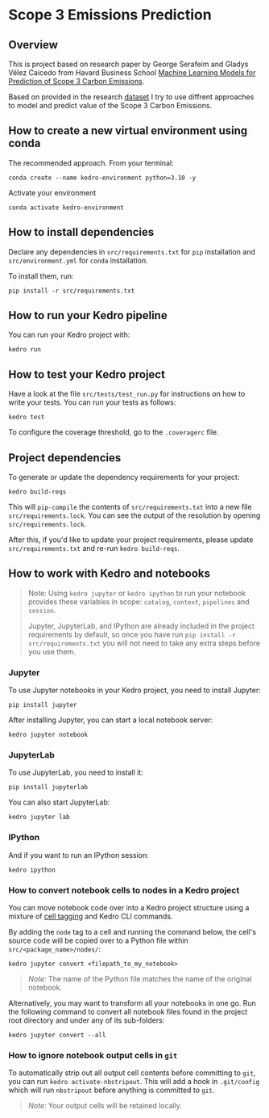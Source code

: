 # Scope 3 Emissions Prediction

## Overview

This is project based on research paper by George Serafeim and Gladys Vélez Caicedo from Havard Business School
[Machine Learning Models for Prediction of Scope 3 Carbon Emissions](https://www.hbs.edu/ris/Publication%20Files/22%20080_035d70d9-3acf-4faa-aa93-534e52a52d0e.pdf).

Based on provided in the research [dataset](https://www.google.com/url?sa=t&rct=j&q=&esrc=s&source=web&cd=&ved=2ahUKEwiEmPzH_IGBAxXH_rsIHV1ZB8kQFnoECA4QAQ&url=https%3A%2F%2Fwww.hbs.edu%2Fimpact-weighted-accounts%2FDocuments%2FIWA-External-Scope-3-Data.xlsx&usg=AOvVaw2HzIPtLsvHCWiHQKA5o_m8&opi=89978449) I try to use diffrent approaches to model and predict value of the Scope 3 Carbon Emissions.

## How to create a new virtual environment using conda

The recommended approach. From your terminal:
```
conda create --name kedro-environment python=3.10 -y
```

Activate your environment
```
conda activate kedro-environment
```

## How to install dependencies

Declare any dependencies in `src/requirements.txt` for `pip` installation and `src/environment.yml` for `conda` installation.

To install them, run:

```
pip install -r src/requirements.txt
```

## How to run your Kedro pipeline

You can run your Kedro project with:

```
kedro run
```

## How to test your Kedro project

Have a look at the file `src/tests/test_run.py` for instructions on how to write your tests. You can run your tests as follows:

```
kedro test
```

To configure the coverage threshold, go to the `.coveragerc` file.

## Project dependencies

To generate or update the dependency requirements for your project:

```
kedro build-reqs
```

This will `pip-compile` the contents of `src/requirements.txt` into a new file `src/requirements.lock`. You can see the output of the resolution by opening `src/requirements.lock`.

After this, if you'd like to update your project requirements, please update `src/requirements.txt` and re-run `kedro build-reqs`.


## How to work with Kedro and notebooks

> Note: Using `kedro jupyter` or `kedro ipython` to run your notebook provides these variables in scope: `catalog`, `context`, `pipelines` and `session`.
>
> Jupyter, JupyterLab, and IPython are already included in the project requirements by default, so once you have run `pip install -r src/requirements.txt` you will not need to take any extra steps before you use them.

### Jupyter
To use Jupyter notebooks in your Kedro project, you need to install Jupyter:

```
pip install jupyter
```

After installing Jupyter, you can start a local notebook server:

```
kedro jupyter notebook
```

### JupyterLab
To use JupyterLab, you need to install it:

```
pip install jupyterlab
```

You can also start JupyterLab:

```
kedro jupyter lab
```

### IPython
And if you want to run an IPython session:

```
kedro ipython
```

### How to convert notebook cells to nodes in a Kedro project
You can move notebook code over into a Kedro project structure using a mixture of [cell tagging](https://jupyter-notebook.readthedocs.io/en/stable/changelog.html#cell-tags) and Kedro CLI commands.

By adding the `node` tag to a cell and running the command below, the cell's source code will be copied over to a Python file within `src/<package_name>/nodes/`:

```
kedro jupyter convert <filepath_to_my_notebook>
```
> *Note:* The name of the Python file matches the name of the original notebook.

Alternatively, you may want to transform all your notebooks in one go. Run the following command to convert all notebook files found in the project root directory and under any of its sub-folders:

```
kedro jupyter convert --all
```

### How to ignore notebook output cells in `git`
To automatically strip out all output cell contents before committing to `git`, you can run `kedro activate-nbstripout`. This will add a hook in `.git/config` which will run `nbstripout` before anything is committed to `git`.

> *Note:* Your output cells will be retained locally.



